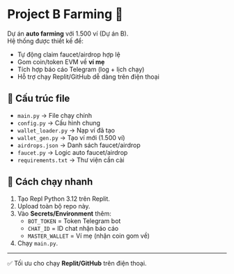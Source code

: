# Project B Farming 🚀

Dự án **auto farming** với 1.500 ví (Dự án B).  
Hệ thống được thiết kế để:

- Tự động claim faucet/airdrop hợp lệ  
- Gom coin/token EVM về **ví mẹ**  
- Tích hợp báo cáo Telegram (log + lịch chạy)  
- Hỗ trợ chạy Replit/GitHub dễ dàng trên điện thoại  

## 📂 Cấu trúc file
- `main.py` → File chạy chính
- `config.py` → Cấu hình chung
- `wallet_loader.py` → Nạp ví đã tạo
- `wallet_gen.py` → Tạo ví mới (1.500 ví)
- `airdrops.json` → Danh sách faucet/airdrop
- `faucet.py` → Logic auto faucet/airdrop
- `requirements.txt` → Thư viện cần cài

## 🚀 Cách chạy nhanh
1. Tạo Repl Python 3.12 trên Replit.  
2. Upload toàn bộ repo này.  
3. Vào **Secrets/Environment** thêm:  
   - `BOT_TOKEN` = Token Telegram bot  
   - `CHAT_ID` = ID chat nhận báo cáo  
   - `MASTER_WALLET` = Ví mẹ (nhận coin gom về)  
4. Chạy `main.py`.  

---
✅ Tối ưu cho chạy **Replit/GitHub** trên điện thoại.
